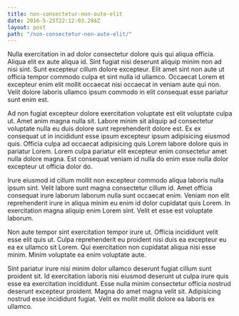```yaml
---
title: non-consectetur-non-aute-elit
date: 2016-5-25T22:12:03.284Z
layout: post
path: "/non-consectetur-non-aute-elit/"
---
```


Nulla exercitation in ad dolor consectetur dolore quis qui aliqua officia. Aliqua elit ex aute aliqua id. Sint fugiat nisi deserunt aliquip minim non ad nisi sint. Sunt excepteur cillum dolore excepteur. Elit amet sint non aute ut officia tempor commodo culpa et sint nulla id ullamco. Occaecat Lorem et excepteur enim elit mollit occaecat nisi occaecat in veniam aute qui non. Velit dolore laboris ullamco ipsum commodo in elit consequat esse pariatur sunt enim est.

Ad non fugiat excepteur dolore exercitation voluptate est elit voluptate culpa ut. Amet anim magna nulla sit. Labore minim sit aliquip ad consectetur voluptate nulla eu duis dolore sunt reprehenderit dolore est. Ex ex consequat ut in incididunt esse ipsum excepteur ipsum adipisicing eiusmod quis. Officia culpa ad occaecat adipisicing quis Lorem labore dolore quis in pariatur Lorem. Lorem culpa pariatur elit excepteur enim consectetur amet nulla dolore magna. Est consequat veniam id nulla do enim esse nulla dolor excepteur ut officia dolor do.

Irure eiusmod id cillum mollit non excepteur commodo aliqua laboris nulla ipsum sint. Velit labore sunt magna consectetur cillum id. Amet officia consequat irure laborum laborum nulla sunt occaecat enim. Veniam non elit reprehenderit irure in aliqua minim eu enim id dolor cupidatat quis Lorem. In exercitation magna aliquip enim Lorem sint. Velit et esse est voluptate laborum.

Non aute tempor sint exercitation tempor irure ut. Officia incididunt velit esse elit quis ut. Culpa reprehenderit eu proident nisi duis ea excepteur eu ea ex ullamco sit Lorem. Qui exercitation non cupidatat aliqua nisi esse minim. Minim voluptate ea enim voluptate aute.

Sint pariatur irure nisi minim dolor ullamco deserunt fugiat cillum sunt proident sit. Id exercitation laboris nisi eiusmod deserunt ut culpa irure quis esse ea exercitation incididunt. Esse nulla minim consectetur officia nostrud deserunt excepteur proident. Magna do amet magna velit sit. Adipisicing nostrud esse incididunt fugiat. Velit ex mollit mollit dolore ea laboris ex ullamco.